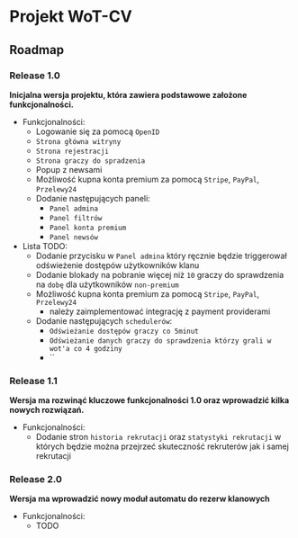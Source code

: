 # Projekt WoT-CV

## Roadmap

### Release 1.0
**Inicjalna wersja projektu, która zawiera podstawowe założone funkcjonalności.**

- Funkcjonalności:
    - Logowanie się za pomocą `OpenID`
    - `Strona główna witryny`
    - `Strona rejestracji`
    - `Strona graczy do spradzenia`
    - Popup z newsami
    - Możliwość kupna konta premium za pomocą `Stripe`, `PayPal`, `Przelewy24`
    - Dodanie następujących paneli:
        - `Panel admina`
        - `Panel filtrów`
        - `Panel konta premium`
        - `Panel newsów`
- Lista TODO:
    - Dodanie przycisku w `Panel admina` który ręcznie będzie triggerował odświeżenie dostępów użytkowników klanu
    - Dodanie blokady na pobranie więcej niż `10` graczy do sprawdzenia na `dobę` dla użytkowników `non-premium`
    - Możliwość kupna konta premium za pomocą `Stripe`, `PayPal`, `Przelewy24`
        - należy zaimplementować integrację z payment providerami
    - Dodanie następujących `schedulerów`:
        - `Odświeżanie dostępów graczy co 5minut`
        - `Odświeżanie danych graczy do sprawdzenia którzy grali w wot'a co 4 godziny`
        - ``

### Release 1.1
**Wersja ma rozwinąć kluczowe funkcjonalności 1.0 oraz wprowadzić kilka nowych rozwiązań.**

- Funkcjonalności:
    - Dodanie stron `historia rekrutacji` oraz `statystyki rekrutacji` w których będzie można przejrzeć skuteczność
      rekruterów jak i samej rekrutacji
  
### Release 2.0
**Wersja ma wprowadzić nowy moduł automatu do rezerw klanowych**

- Funkcjonalności:
    - TODO
